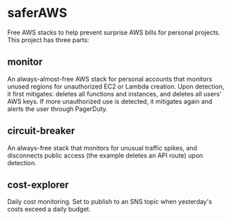 # saferAWS

Free AWS stacks to help prevent surprise AWS bills for personal projects. This project has three parts:

## monitor
An always-almost-free AWS stack for personal accounts that monitors unused regions for unauthorized EC2 or Lambda creation. Upon detection, it first mitigates: deletes all functions and instances, and deletes all users' AWS keys. If more unauthorized use is
detected, it mitigates again and alerts the user through PagerDuty.

## circuit-breaker
An always-free stack that monitors for unusual traffic spikes, and disconnects public access (the example deletes an API route) upon detection.

## cost-explorer
Daily cost monitoring. Set to publish to an SNS topic when yesterday's costs exceed a daily budget.
